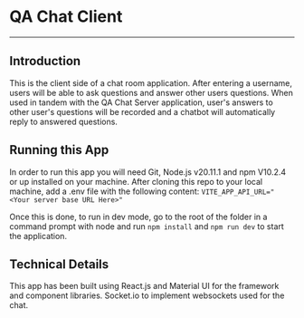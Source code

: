 # QA Chat Client
---

## Introduction

This is the client side of a chat room application. After entering a username, users will be able to ask questions and answer other users questions. When used in tandem with the QA Chat Server application, user's answers to other user's questions will be recorded and a chatbot will automatically reply to answered questions.

## Running this App
In order to run this app you will need Git, Node.js v20.11.1 and npm V10.2.4 or up installed on your machine. After cloning this repo to your local machine, add a .env file with the following content:
```VITE_APP_API_URL="<Your server base URL Here>"```

Once this is done, to run in dev mode, go to the root of the folder in a command prompt with node and run `npm install` and `npm run dev` to start the application.

## Technical Details
This app has been built using React.js and Material UI for the framework and component libraries. Socket.io  to implement websockets used for the chat.